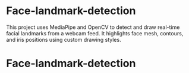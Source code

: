 # Face-landmark-detection
This project uses MediaPipe and OpenCV to detect and draw real-time facial landmarks from a webcam feed. It highlights face mesh, contours, and iris positions using custom drawing styles.
# Face-landmark-detection
